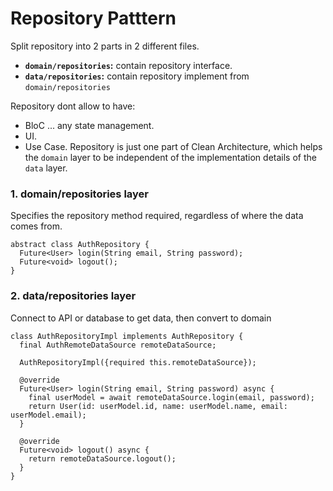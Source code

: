 # Repository Patttern

Split repository into 2 parts in 2 different files.
- **`domain/repositories`:** contain repository interface.
- **`data/repositories`:** contain repository implement from `domain/repositories`

Repository dont allow to have:
- BloC ... any state management.
- UI.
- Use Case.
Repository is just one part of Clean Architecture, which helps the `domain` layer to be independent of the implementation details of the `data` layer.
### 1. domain/repositories layer
Specifies the repository method required, regardless of where the data comes from.
```
abstract class AuthRepository {
  Future<User> login(String email, String password);
  Future<void> logout();
}
```
### 2. data/repositories layer
Connect to API or database to get data, then convert to domain
```
class AuthRepositoryImpl implements AuthRepository {
  final AuthRemoteDataSource remoteDataSource;

  AuthRepositoryImpl({required this.remoteDataSource});

  @override
  Future<User> login(String email, String password) async {
    final userModel = await remoteDataSource.login(email, password);
    return User(id: userModel.id, name: userModel.name, email: userModel.email);
  }

  @override
  Future<void> logout() async {
    return remoteDataSource.logout();
  }
}
```